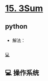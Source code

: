 # [15. 3Sum](https://leetcode.com/problems/3sum/)
## python
### 
* 解法：
    ```python

    ```
[:computer:](#computer-操作系统)

## :computer: 操作系统